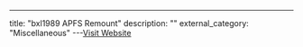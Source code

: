 ---
title: "bxl1989 APFS Remount"
description: ""
external_category: "Miscellaneous"
---[Visit Website](https://bxl1989.github.io/2019/01/17/apfs-remount.html)

